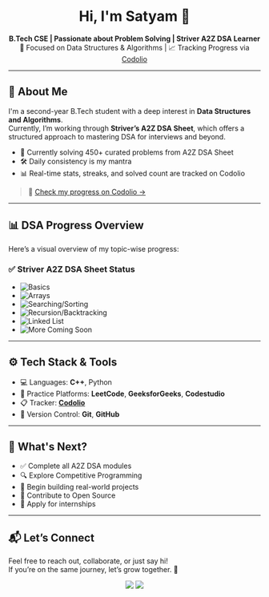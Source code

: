 <h1 align="center">Hi, I'm Satyam 👋</h1>

<p align="center">
  <strong>B.Tech CSE | Passionate about Problem Solving | Striver A2Z DSA Learner</strong><br>
  🚀 Focused on Data Structures & Algorithms | 📈 Tracking Progress via <a href="https://codolio.com/profile/xo-satyam">Codolio</a>
</p>

---

## 🧠 About Me

I'm a second-year B.Tech student with a deep interest in **Data Structures and Algorithms**.  
Currently, I’m working through **Striver’s A2Z DSA Sheet**, which offers a structured approach to mastering DSA for interviews and beyond.

- 🔭 Currently solving 450+ curated problems from A2Z DSA Sheet
- 🛠️ Daily consistency is my mantra
- 📊 Real-time stats, streaks, and solved count are tracked on Codolio

> 📍 [Check my progress on Codolio →](https://codolio.com/profile/xo-satyam)

---

## 📊 DSA Progress Overview

Here’s a visual overview of my topic-wise progress:

### ✅ Striver A2Z DSA Sheet Status

- ![Basics](https://img.shields.io/badge/Basics-80%25-brightgreen?style=for-the-badge&color=4caf50)
- ![Arrays](https://img.shields.io/badge/Arrays-75%25-green?style=for-the-badge&color=43a047)
- ![Searching/Sorting](https://img.shields.io/badge/Searching/Sorting-65%25-yellowgreen?style=for-the-badge&color=689f38)
- ![Recursion/Backtracking](https://img.shields.io/badge/Recursion/Backtracking-50%25-yellow?style=for-the-badge&color=fbc02d)
- ![Linked List](https://img.shields.io/badge/Linked%20List-35%25-orange?style=for-the-badge&color=fb8c00)
- ![More Coming Soon](https://img.shields.io/badge/Upcoming-Modules%20Loading...-lightgrey?style=for-the-badge&color=bdbdbd)

---

## ⚙️ Tech Stack & Tools

- 💻 Languages: **C++**, Python  
- 🧠 Practice Platforms: **LeetCode**, **GeeksforGeeks**, **Codestudio**  
- 📋 Tracker: **[Codolio](https://codolio.com/profile/xo-satyam)**  
- 🔧 Version Control: **Git**, **GitHub**

---

## 📌 What's Next?

- ✅ Complete all A2Z DSA modules
- 🔍 Explore Competitive Programming
- 🌱 Begin building real-world projects
- 🤝 Contribute to Open Source
- 💼 Apply for internships

---

## 📬 Let’s Connect

Feel free to reach out, collaborate, or just say hi!  
If you’re on the same journey, let’s grow together. 🚀

<p align="center">
  <a href="https://github.com/xo-satyam"><img src="https://img.shields.io/github/followers/xo-satyam?label=Follow&style=social" /></a>
  <a href="https://codolio.com/profile/xo-satyam"><img src="https://img.shields.io/badge/Codolio-Profile-blue?style=flat-square&logo=google-chrome" /></a>
</p>
